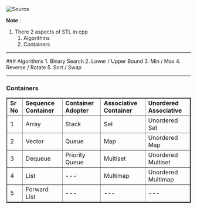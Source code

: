 ![Source](https://youtu.be/WgMPrLX-zsA?t=148)

**Note** :
1. There 2 aspects of STL in cpp
	1. Algorithms
	2. Containers

<hr>
### Algorithms
1. Binary Search
2. Lower / Upper Bound
3. Min / Max
4. Reverse / Rotate
5. Sort / Swap

<hr>

### Containers
<table border=2>
	<tr>
		<td><b>Sr No</b></td>
		<td><b>Sequence Container</b></td>
		<td><b>Container Adopter</b></td>
		<td><b>Associative Container</b></td>
		<td><b>Unordered Associative</b></td>
	</tr>
	<tr>
		<td>1</td>
		<td>Array</td>
		<td>Stack</td>
		<td>Set</td>
		<td>Unordered Set</td>
	</tr>
	<tr>
		<td>2</td>
		<td>Vector</td>
		<td>Queue</td>
		<td>Map</td>
		<td>Unordered Map</td>
	</tr>
	<tr>
		<td>3</td>
		<td>Dequeue</td>
		<td>Priority Queue</td>
		<td>Multiset</td>
		<td>Unordered Multiset</td>
	</tr>
	<tr>
		<td>4</td>
		<td>List</td>
		<td>---</td>
		<td>Multimap</td>
		<td>Unordered Multimap</td>
	</tr>
	<tr>
		<td>5</td>
		<td>Forward List</td>
		<td>---</td>
		<td>---</td>
		<td>---</td>
	</tr>
</table>

